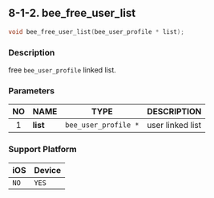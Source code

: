 ## 8-1-2. bee_free_user_list

```c
void bee_free_user_list(bee_user_profile * list);
```

### Description

free `bee_user_profile` linked list.

### Parameters

| NO | NAME | TYPE | DESCRIPTION |
| :---: | --- | --- | --- |
| 1 | **list** | `bee_user_profile *` | user linked list |

### Support Platform

| iOS | Device |
| --- | --- |
| `NO` | `YES` |
